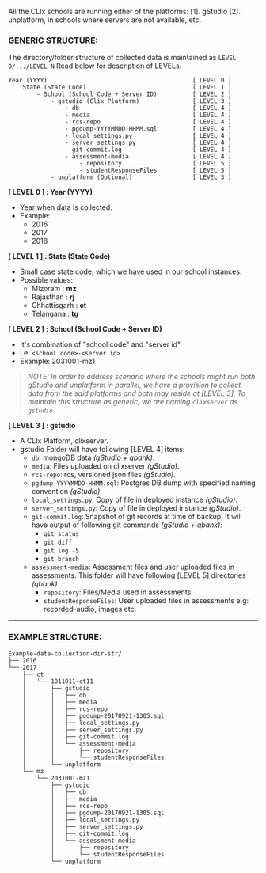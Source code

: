 All the CLIx schools are running either of the platforms:
    [1]. gStudio
    [2]. unplatform, in schools where servers are not available, etc.

### GENERIC STRUCTURE:

The directory/folder structure of collected data is maintained as `LEVEL 0/.../LEVEL N`
Read below for description of LEVELs.

```
Year (YYYY)                                         [ LEVEL 0 ]
    State (State Code)                              [ LEVEL 1 ]
        - School (School Code + Server ID)          [ LEVEL 2 ]
            - gstudio (Clix Platform)               [ LEVEL 3 ]
                - db                                [ LEVEL 4 ]
                - media                             [ LEVEL 4 ]
                - rcs-repo                          [ LEVEL 4 ]
                - pgdump-YYYYMMDD-HHMM.sql          [ LEVEL 4 ]
                - local_settings.py                 [ LEVEL 4 ]
                - server_settings.py                [ LEVEL 4 ]
                - git-commit.log                    [ LEVEL 4 ]
                - assessment-media                  [ LEVEL 4 ]
                    - repository                    [ LEVEL 5 ]
                    - studentResponseFiles          [ LEVEL 5 ]
            - unplatform (Optional)                 [ LEVEL 3 ]
```

**[ LEVEL 0 ] : Year (YYYY)**
- Year when data is collected.
- Example: 
    - 2016
    - 2017
    - 2018

**[ LEVEL 1 ] : State (State Code)**
- Small case state code, which we have used in our school instances.
- Possible values: 
    - Mizoram      : **mz**
    - Rajasthan    : **rj**
    - Chhattisgarh : **ct**
    - Telangana    : **tg**

**[ LEVEL 2 ] : School (School Code + Server ID)**
- It's combination of "school code" and "server id"
- i.e: `<school code>-<server id>`
- Example: 2031001-mz1

> *NOTE:
In order to address scenario where the schools might run both gStudio and unplatform in parallel, 
we have a provision to collect data from the said platforms and both may reside at [LEVEL 3]. To maintain this structure as generic, we are naming `clixserver` as `gstudio`.*

**[ LEVEL 3 ] : gstudio**
- A CLIx Platform, clixserver.
- gstudio Folder will have following [LEVEL 4] items:
    - `db`: mongoDB data *(gStudio + qbank)*.
    - `media`: Files uploaded on clixserver *(gStudio)*.
    - `rcs-repo`: rcs, versioned json files *(gStudio)*.
    - `pgdump-YYYYMMDD-HHMM.sql`: Postgres DB dump with specified naming convention *(gStudio)*.
    - `local_settings.py`: Copy of file in deployed instance *(gStudio)*.
    - `server_settings.py`: Copy of file in deployed instance *(gStudio)*.
    - `git-commit.log`: Snapshot of git records at time of backup. It will have output of following git commands  *(gStudio + qbank)*:
        - `git status`
        - `git diff`
        - `git log -5`
        - `git branch`
    - `assessment-media`: Assessment files and user uploaded files in assessments. This folder will have following [LEVEL 5] directories *(qbank)*
        - `repository`: Files/Media used in assessments.
        - `studentResponseFiles`: User uploaded files in assessments e.g: recorded-audio, images etc. 


---

### EXAMPLE STRUCTURE:
```
Example-data-collection-dir-str/
├── 2016
└── 2017
    ├── ct
    │   └── 1011011-ct11
    │       ├── gstudio
    │       │   ├── db
    │       │   ├── media
    │       │   ├── rcs-repo
    │       │   ├── pgdump-20170921-1305.sql
    │       │   ├── local_settings.py
    │       │   ├── server_settings.py
    │       │   ├── git-commit.log
    │       │   └── assessment-media
    │       │       ├── repository
    │       │       └── studentResponseFiles
    │       └── unplatform
    └── mz
        └── 2031001-mz1
            ├── gstudio
            │   ├── db
            │   ├── media
            │   ├── rcs-repo
            │   ├── pgdump-20170921-1305.sql
            │   ├── local_settings.py
            │   ├── server_settings.py
            │   ├── git-commit.log
            │   └── assessment-media
            │       ├── repository
            │       └── studentResponseFiles
            └── unplatform
```
